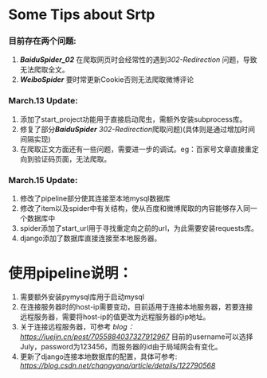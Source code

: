 # Some Tips about Srtp
### 目前存在两个问题:
1. ***BaiduSpider_02*** 在爬取网页时会经常性的遇到*302-Redirection* 问题，导致无法爬取全文。
2. ***WeiboSpider*** 要时常更新Cookie否则无法爬取微博评论
### March.13 Update:
1. 添加了start_project功能用于直接启动爬虫，需额外安装subprocess库。
2. 修复了部分***BaiduSpider*** *302-Redirection*爬取问题)(具体则是通过增加时间间隔实现)
3. 在爬取正文方面还有一些问题，需要进一步的调试。eg：百家号文章直接重定向到验证码页面，无法爬取。
### March.15 Update:
1. 修改了pipeline部分使其连接至本地mysql数据库
2. 修改了item以及spider中有关结构，使从百度和微博爬取的内容能够存入同一个数据库中
3. spider添加了start_url用于寻找重定向之前的url，为此需要安装requests库。
4. django添加了数据库直接连接至本地服务器。

# 使用pipeline说明：
1. 需要额外安装pymysql库用于启动mysql
2. 在连接服务器时的host-ip需要变动，目前适用于连接本地服务器，若要连接远程服务器，需要将host-ip的值更改为远程服务器的ip地址。
3. 关于连接远程服务器，可参考
*blog：https://juejin.cn/post/7055884037327912967* 目前的username可以选择July，password为123456，而服务器的id由于局域网会有变化。
4. 更新了django连接本地数据库的配置，具体可参考: *https://blog.csdn.net/changyana/article/details/122790568*

